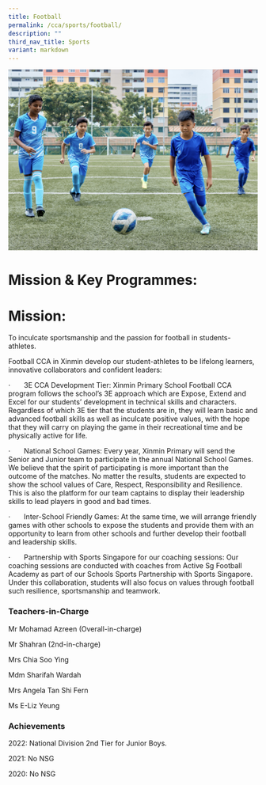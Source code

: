 ```yaml
---
title: Football
permalink: /cca/sports/football/
description: ""
third_nav_title: Sports
variant: markdown
---
```

![](/images/CCA/football%20s.jpg)

 

 # **Mission & Key Programmes:**
 
# **Mission:**

To inculcate sportsmanship and the passion for football in students-athletes.

Football CCA in Xinmin develop our student-athletes to be lifelong learners, innovative collaborators and confident leaders:

·       3E CCA Development Tier: Xinmin Primary School Football CCA program follows the school’s 3E approach which are Expose, Extend and Excel for our students’ development in technical skills and characters. Regardless of which 3E tier that the students are in, they will learn basic and advanced football skills as well as inculcate positive values, with the hope that they will carry on playing the game in their recreational time and be physically active for life.

·       National School Games: Every year, Xinmin Primary will send the Senior and Junior team to participate in the annual National School Games. We believe that the spirit of participating is more important than the outcome of the matches. No matter the results, students are expected to show the school values of Care, Respect, Responsibility and Resilience. This is also the platform for our team captains to display their leadership skills to lead players in good and bad times.

·       Inter-School Friendly Games: At the same time, we will arrange friendly games with other schools to expose the students and provide them with an opportunity to learn from other schools and further develop their football and leadership skills.

·       Partnership with Sports Singapore for our coaching sessions: Our coaching sessions are conducted with coaches from Active Sg Football Academy as part of our Schools Sports Partnership with Sports Singapore. Under this collaboration, students will also focus on values through football such resilience, sportsmanship and teamwork.

### Teachers-in-Charge

Mr Mohamad Azreen (Overall-in-charge)

Mr Shahran (2nd-in-charge)

Mrs Chia Soo Ying

Mdm Sharifah Wardah

Mrs Angela Tan Shi Fern

Ms E-Liz Yeung

### Achievements

2022: National Division 2nd Tier for Junior Boys.

2021: No NSG

2020: No NSG